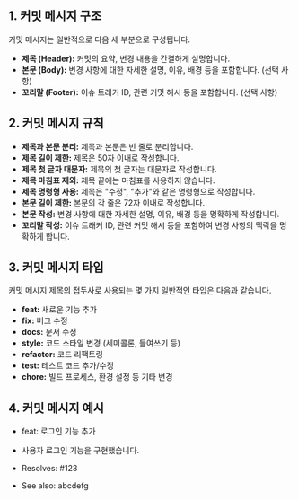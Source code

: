 ## 1. 커밋 메시지 구조

커밋 메시지는 일반적으로 다음 세 부분으로 구성됩니다.

* **제목 (Header):** 커밋의 요약, 변경 내용을 간결하게 설명합니다.
* **본문 (Body):** 변경 사항에 대한 자세한 설명, 이유, 배경 등을 포함합니다. (선택 사항)
* **꼬리말 (Footer):** 이슈 트래커 ID, 관련 커밋 해시 등을 포함합니다. (선택 사항)

## 2. 커밋 메시지 규칙

* **제목과 본문 분리:** 제목과 본문은 빈 줄로 분리합니다.
* **제목 길이 제한:** 제목은 50자 이내로 작성합니다.
* **제목 첫 글자 대문자:** 제목의 첫 글자는 대문자로 작성합니다.
* **제목 마침표 제외:** 제목 끝에는 마침표를 사용하지 않습니다.
* **제목 명령형 사용:** 제목은 "수정", "추가"와 같은 명령형으로 작성합니다.
* **본문 길이 제한:** 본문의 각 줄은 72자 이내로 작성합니다.
* **본문 작성:** 변경 사항에 대한 자세한 설명, 이유, 배경 등을 명확하게 작성합니다.
* **꼬리말 작성:** 이슈 트래커 ID, 관련 커밋 해시 등을 포함하여 변경 사항의 맥락을 명확하게 합니다.

## 3. 커밋 메시지 타입

커밋 메시지 제목의 접두사로 사용되는 몇 가지 일반적인 타입은 다음과 같습니다.

* **feat:** 새로운 기능 추가
* **fix:** 버그 수정
* **docs:** 문서 수정
* **style:** 코드 스타일 변경 (세미콜론, 들여쓰기 등)
* **refactor:** 코드 리팩토링
* **test:** 테스트 코드 추가/수정
* **chore:** 빌드 프로세스, 환경 설정 등 기타 변경

## 4. 커밋 메시지 예시
* feat: 로그인 기능 추가

* 사용자 로그인 기능을 구현했습니다.

* Resolves: #123
* See also: abcdefg

